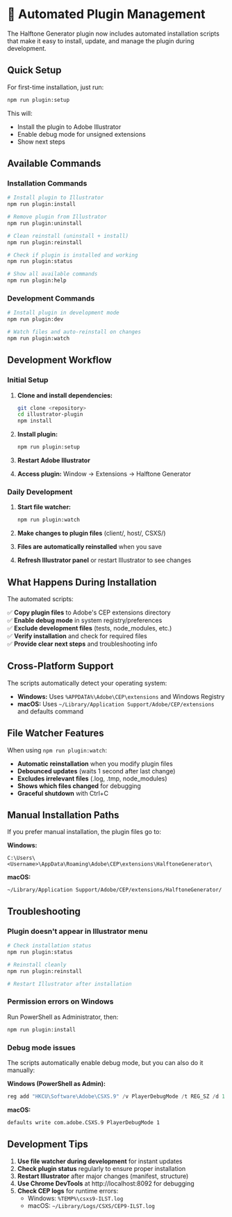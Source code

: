 # 🚀 Automated Plugin Management

The Halftone Generator plugin now includes automated installation scripts that make it easy to install, update, and manage the plugin during development.

## Quick Setup

For first-time installation, just run:

```bash
npm run plugin:setup
```

This will:
- Install the plugin to Adobe Illustrator
- Enable debug mode for unsigned extensions
- Show next steps

## Available Commands

### Installation Commands

```bash
# Install plugin to Illustrator
npm run plugin:install

# Remove plugin from Illustrator  
npm run plugin:uninstall

# Clean reinstall (uninstall + install)
npm run plugin:reinstall

# Check if plugin is installed and working
npm run plugin:status

# Show all available commands
npm run plugin:help
```

### Development Commands

```bash
# Install plugin in development mode
npm run plugin:dev

# Watch files and auto-reinstall on changes
npm run plugin:watch
```

## Development Workflow

### Initial Setup
1. **Clone and install dependencies:**
   ```bash
   git clone <repository>
   cd illustrator-plugin
   npm install
   ```

2. **Install plugin:**
   ```bash
   npm run plugin:setup
   ```

3. **Restart Adobe Illustrator**

4. **Access plugin:** Window → Extensions → Halftone Generator

### Daily Development
1. **Start file watcher:**
   ```bash
   npm run plugin:watch
   ```

2. **Make changes to plugin files** (client/, host/, CSXS/)

3. **Files are automatically reinstalled** when you save

4. **Refresh Illustrator panel** or restart Illustrator to see changes

## What Happens During Installation

The automated scripts:

✅ **Copy plugin files** to Adobe's CEP extensions directory  
✅ **Enable debug mode** in system registry/preferences  
✅ **Exclude development files** (tests, node_modules, etc.)  
✅ **Verify installation** and check for required files  
✅ **Provide clear next steps** and troubleshooting info  

## Cross-Platform Support

The scripts automatically detect your operating system:

- **Windows:** Uses `%APPDATA%\Adobe\CEP\extensions` and Windows Registry
- **macOS:** Uses `~/Library/Application Support/Adobe/CEP/extensions` and defaults command

## File Watcher Features

When using `npm run plugin:watch`:

- **Automatic reinstallation** when you modify plugin files
- **Debounced updates** (waits 1 second after last change)
- **Excludes irrelevant files** (.log, .tmp, node_modules)
- **Shows which files changed** for debugging
- **Graceful shutdown** with Ctrl+C

## Manual Installation Paths

If you prefer manual installation, the plugin files go to:

**Windows:**
```
C:\Users\<Username>\AppData\Roaming\Adobe\CEP\extensions\HalftoneGenerator\
```

**macOS:**
```
~/Library/Application Support/Adobe/CEP/extensions/HalftoneGenerator/
```

## Troubleshooting

### Plugin doesn't appear in Illustrator menu
```bash
# Check installation status
npm run plugin:status

# Reinstall cleanly
npm run plugin:reinstall

# Restart Illustrator after installation
```

### Permission errors on Windows
Run PowerShell as Administrator, then:
```bash
npm run plugin:install
```

### Debug mode issues
The scripts automatically enable debug mode, but you can also do it manually:

**Windows (PowerShell as Admin):**
```powershell
reg add "HKCU\Software\Adobe\CSXS.9" /v PlayerDebugMode /t REG_SZ /d 1 /f
```

**macOS:**
```bash
defaults write com.adobe.CSXS.9 PlayerDebugMode 1
```

## Development Tips

1. **Use file watcher during development** for instant updates
2. **Check plugin status** regularly to ensure proper installation
3. **Restart Illustrator** after major changes (manifest, structure)
4. **Use Chrome DevTools** at http://localhost:8092 for debugging
5. **Check CEP logs** for runtime errors:
   - Windows: `%TEMP%\csxs9-ILST.log`
   - macOS: `~/Library/Logs/CSXS/CEP9-ILST.log`